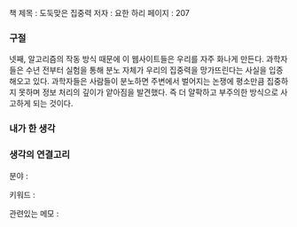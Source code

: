 
책 제목 : 도둑맞은 집중력
저자 : 요한 하리
페이지 : 207

### 구절

넷째, 알고리즘의 작동 방식 때문에 이 웹사이트들은 우리를 자주 화나게 만든다. 과학자들은 수년 전부터 실험을 통해 분노 자체가 우리의 집중력을 망가뜨린다는 사실을 입증해오고 있다. 과학자들은 사람들이 분노하면 주변에서 벌어지는 논쟁에 평소만큼 집중하지 못하며 정보 처리의 깊이가 얕아짐을 발견했다. 즉 더 얄팍하고 부주의한 방식으로 사고하게 되는 것이다.

### 내가 한 생각


### 생각의 연결고리
분야 : 

키워드 : 

관련있는 메모 : 